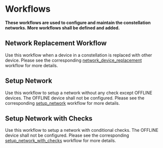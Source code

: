 # Workflows
**These workflows are used to configure and maintain the constellation networks. More workflows shall be defined and added.**

## Network Replacement Workflow
Use this workflow when a device in a constellation is replaced with other device. Please see the corresponding [network_device_replacement](https://github.com/infinera/terraform-infinera-xr-modules/tree/main/workflows/network_device_replacement) workflow for more details.

## Setup Network
Use this workflow to setup a network without any check except OFFLINE devices. The OFFLINE device shall not be configured. Please see the corresponding [setup_network](https://github.com/infinera/terraform-infinera-xr-modules/tree/main/workflows/setup_network) workflow for more details.

## Setup Network with Checks
Use this workflow to setup a network with conditional checks. The OFFLINE device shall not be configured. Please see the corresponding [setup_network_with_checks](https://github.com/infinera/terraform-infinera-xr-modules/tree/main/workflows/setup_network_with_checks) workflow for more details.

